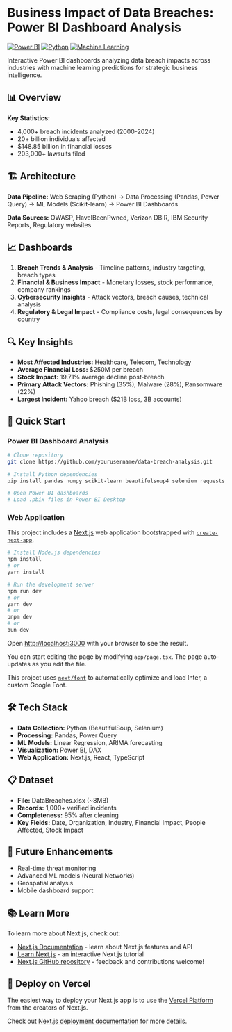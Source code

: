 # Business Impact of Data Breaches: Power BI Dashboard Analysis

[![Power BI](https://img.shields.io/badge/Power%20BI-F2C811?style=for-the-badge&logo=powerbi&logoColor=black)](https://powerbi.microsoft.com/)
[![Python](https://img.shields.io/badge/Python-3776AB?style=for-the-badge&logo=python&logoColor=white)](https://python.org/)
[![Machine Learning](https://img.shields.io/badge/Machine%20Learning-FF6F00?style=for-the-badge&logo=tensorflow&logoColor=white)](https://scikit-learn.org/)

Interactive Power BI dashboards analyzing data breach impacts across industries with machine learning predictions for strategic business intelligence.

## 📊 Overview

**Key Statistics:**
- 4,000+ breach incidents analyzed (2000-2024)
- 20+ billion individuals affected
- $148.85 billion in financial losses
- 203,000+ lawsuits filed

## 🏗️ Architecture

**Data Pipeline:**
Web Scraping (Python) → Data Processing (Pandas, Power Query) → ML Models (Scikit-learn) → Power BI Dashboards

**Data Sources:** OWASP, HaveIBeenPwned, Verizon DBIR, IBM Security Reports, Regulatory websites

## 📈 Dashboards

1. **Breach Trends & Analysis** - Timeline patterns, industry targeting, breach types
2. **Financial & Business Impact** - Monetary losses, stock performance, company rankings  
3. **Cybersecurity Insights** - Attack vectors, breach causes, technical analysis
4. **Regulatory & Legal Impact** - Compliance costs, legal consequences by country

## 🔍 Key Insights

- **Most Affected Industries:** Healthcare, Telecom, Technology
- **Average Financial Loss:** $250M per breach
- **Stock Impact:** 19.71% average decline post-breach
- **Primary Attack Vectors:** Phishing (35%), Malware (28%), Ransomware (22%)
- **Largest Incident:** Yahoo breach ($21B loss, 3B accounts)

## 🚀 Quick Start

### Power BI Dashboard Analysis
```bash
# Clone repository
git clone https://github.com/yourusername/data-breach-analysis.git

# Install Python dependencies  
pip install pandas numpy scikit-learn beautifulsoup4 selenium requests

# Open Power BI dashboards
# Load .pbix files in Power BI Desktop
```

### Web Application
This project includes a [Next.js](https://nextjs.org/) web application bootstrapped with [`create-next-app`](https://github.com/vercel/next.js/tree/canary/packages/create-next-app).

```bash
# Install Node.js dependencies
npm install
# or
yarn install

# Run the development server
npm run dev
# or
yarn dev
# or
pnpm dev
# or
bun dev
```

Open [http://localhost:3000](http://localhost:3000) with your browser to see the result.

You can start editing the page by modifying `app/page.tsx`. The page auto-updates as you edit the file.

This project uses [`next/font`](https://nextjs.org/docs/basic-features/font-optimization) to automatically optimize and load Inter, a custom Google Font.

## 🛠️ Tech Stack

- **Data Collection:** Python (BeautifulSoup, Selenium)
- **Processing:** Pandas, Power Query
- **ML Models:** Linear Regression, ARIMA forecasting
- **Visualization:** Power BI, DAX
- **Web Application:** Next.js, React, TypeScript

## 📋 Dataset

- **File:** DataBreaches.xlsx (~8MB)
- **Records:** 1,000+ verified incidents
- **Completeness:** 95% after cleaning
- **Key Fields:** Date, Organization, Industry, Financial Impact, People Affected, Stock Impact

## 🔮 Future Enhancements

- Real-time threat monitoring
- Advanced ML models (Neural Networks)
- Geospatial analysis
- Mobile dashboard support

## 📚 Learn More

To learn more about Next.js, check out:
- [Next.js Documentation](https://nextjs.org/docs) - learn about Next.js features and API
- [Learn Next.js](https://nextjs.org/learn) - an interactive Next.js tutorial
- [Next.js GitHub repository](https://github.com/vercel/next.js/) - feedback and contributions welcome!

## 🚀 Deploy on Vercel

The easiest way to deploy your Next.js app is to use the [Vercel Platform](https://vercel.com/new?utm_medium=default-template&filter=next.js&utm_source=create-next-app&utm_campaign=create-next-app-readme) from the creators of Next.js.

Check out [Next.js deployment documentation](https://nextjs.org/docs/deployment) for more details.

